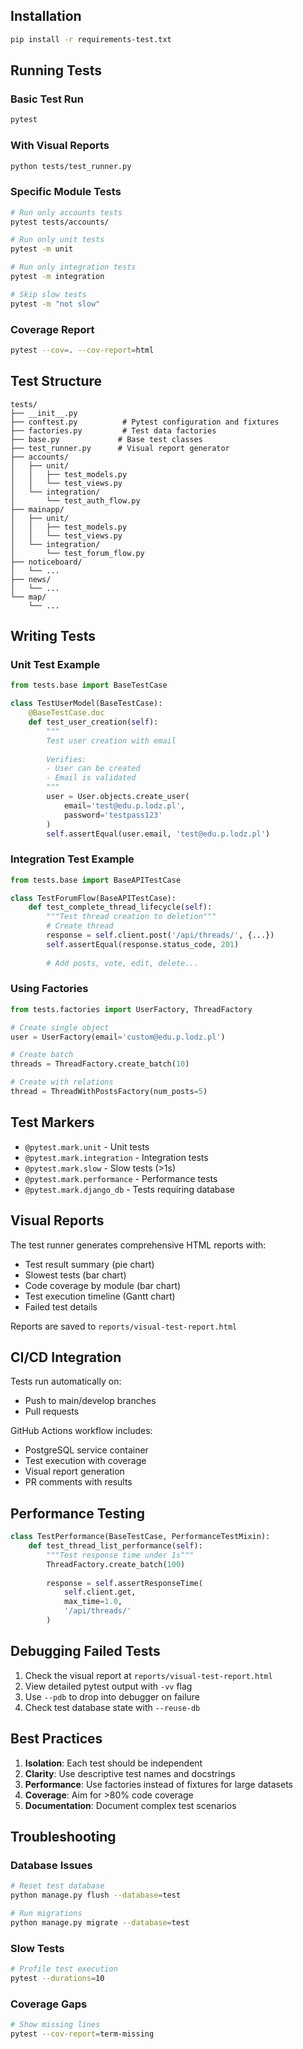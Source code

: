 ## Installation

```bash
pip install -r requirements-test.txt
```

## Running Tests

### Basic Test Run
```bash
pytest
```

### With Visual Reports
```bash
python tests/test_runner.py
```

### Specific Module Tests
```bash
# Run only accounts tests
pytest tests/accounts/

# Run only unit tests
pytest -m unit

# Run only integration tests
pytest -m integration

# Skip slow tests
pytest -m "not slow"
```

### Coverage Report
```bash
pytest --cov=. --cov-report=html
```

## Test Structure

```
tests/
├── __init__.py
├── conftest.py          # Pytest configuration and fixtures
├── factories.py         # Test data factories
├── base.py             # Base test classes
├── test_runner.py      # Visual report generator
├── accounts/
│   ├── unit/
│   │   ├── test_models.py
│   │   └── test_views.py
│   └── integration/
│       └── test_auth_flow.py
├── mainapp/
│   ├── unit/
│   │   ├── test_models.py
│   │   └── test_views.py
│   └── integration/
│       └── test_forum_flow.py
├── noticeboard/
│   └── ...
├── news/
│   └── ...
└── map/
    └── ...
```

## Writing Tests

### Unit Test Example
```python
from tests.base import BaseTestCase

class TestUserModel(BaseTestCase):
    @BaseTestCase.doc
    def test_user_creation(self):
        """
        Test user creation with email
        
        Verifies:
        - User can be created
        - Email is validated
        """
        user = User.objects.create_user(
            email='test@edu.p.lodz.pl',
            password='testpass123'
        )
        self.assertEqual(user.email, 'test@edu.p.lodz.pl')
```

### Integration Test Example
```python
from tests.base import BaseAPITestCase

class TestForumFlow(BaseAPITestCase):
    def test_complete_thread_lifecycle(self):
        """Test thread creation to deletion"""
        # Create thread
        response = self.client.post('/api/threads/', {...})
        self.assertEqual(response.status_code, 201)
        
        # Add posts, vote, edit, delete...
```

### Using Factories
```python
from tests.factories import UserFactory, ThreadFactory

# Create single object
user = UserFactory(email='custom@edu.p.lodz.pl')

# Create batch
threads = ThreadFactory.create_batch(10)

# Create with relations
thread = ThreadWithPostsFactory(num_posts=5)
```

## Test Markers

- `@pytest.mark.unit` - Unit tests
- `@pytest.mark.integration` - Integration tests
- `@pytest.mark.slow` - Slow tests (>1s)
- `@pytest.mark.performance` - Performance tests
- `@pytest.mark.django_db` - Tests requiring database

## Visual Reports

The test runner generates comprehensive HTML reports with:

- Test result summary (pie chart)
- Slowest tests (bar chart)
- Code coverage by module (bar chart)
- Test execution timeline (Gantt chart)
- Failed test details

Reports are saved to `reports/visual-test-report.html`

## CI/CD Integration

Tests run automatically on:
- Push to main/develop branches
- Pull requests

GitHub Actions workflow includes:
- PostgreSQL service container
- Test execution with coverage
- Visual report generation
- PR comments with results

## Performance Testing

```python
class TestPerformance(BaseTestCase, PerformanceTestMixin):
    def test_thread_list_performance(self):
        """Test response time under 1s"""
        ThreadFactory.create_batch(100)
        
        response = self.assertResponseTime(
            self.client.get,
            max_time=1.0,
            '/api/threads/'
        )
```

## Debugging Failed Tests

1. Check the visual report at `reports/visual-test-report.html`
2. View detailed pytest output with `-vv` flag
3. Use `--pdb` to drop into debugger on failure
4. Check test database state with `--reuse-db`

## Best Practices

1. **Isolation**: Each test should be independent
2. **Clarity**: Use descriptive test names and docstrings
3. **Performance**: Use factories instead of fixtures for large datasets
4. **Coverage**: Aim for >80% code coverage
5. **Documentation**: Document complex test scenarios

## Troubleshooting

### Database Issues
```bash
# Reset test database
python manage.py flush --database=test

# Run migrations
python manage.py migrate --database=test
```

### Slow Tests
```bash
# Profile test execution
pytest --durations=10
```

### Coverage Gaps
```bash
# Show missing lines
pytest --cov-report=term-missing
```